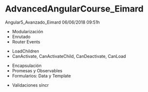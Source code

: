 # AdvancedAngularCourse_Eimard

Angular5_Avanzado_Eimard
06/06/2018 09:51h
+ Modularización
+ Enrutado
+ Router Events
- LoadChildren
- CanActivate, CanActivateChild, CanDeactivate, CanLoad
+ Encapsulación
+ Promesas y Observables
+ Formularios: Data y Template
- Validaciones síncr
